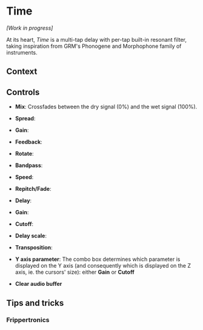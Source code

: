# Time

_[Work in progress]_

At its heart, _Time_ is a multi-tap delay with per-tap built-in resonant filter, taking inspiration
from GRM's Phonogene and Morphophone family of instruments.

## Context

## Controls

- **Mix**: Crossfades between the dry signal (0%) and the wet signal (100%).
- **Spread**:
- **Gain**:
- **Feedback**:
- **Rotate**:
- **Bandpass**:
- **Speed**:
- **Repitch/Fade**:

- **Delay**:
- **Gain**:
- **Cutoff**:

- **Delay scale**:
- **Transposition**:
- **Y axis parameter**: The combo box determines which parameter is displayed on the Y axis (and
  consequently which is displayed on the Z axis, ie. the cursors' size): either **Gain** or **Cutoff**

- **Clear audio buffer**

## Tips and tricks

### Frippertronics
### 
